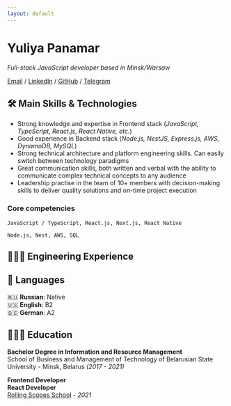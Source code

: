 ```yaml
---
layout: default
---
```


# Yuliya Panamar

_Full-stack JavaScript developer based in Minsk/Warsaw_ <br>

[Email](mailto:jponomar.dev@gmail.com) / [LinkedIn](https://www.linkedin.com/in/yuliya-panamar/) / [GitHub](https://github.com/julia-dream) / [Telegram](https://t.me/jponomar)

## 🛠️ Main Skills & Technologies

* Strong knowledge and expertise in Frontend stack (_JavaScript, TypeScript, React.js, React Native, etc._)
* Good experience in Backend stack (_Node.js, NestJS, Express.js, AWS, DynamoDB, MySQL_)
* Strong technical architecture and platform engineering skills. Can easily switch between technology paradigms
* Great communication skills, both written and verbal with the ability to communicate complex technical concepts to any audience
* Leadership practise in the team of 10+ members with decision-making skills to deliver quality solutions and on-time project execution

### Core competencies

```
JavaScript / TypeScript, React.js, Next.js, React Native
```

```
Node.js, Nest, AWS, SQL
```


## 👩🏼‍💻 Engineering Experience



## 💬 Languages

🇷🇺 **Russian**: Native <br>
🇺🇸 **English**: B2 <br>
🇩🇪 **German**: A2

## 👩🏼‍🎓 Education

**Bachelor Degree in Information and Resource Management**<br>
School of Business and Management of Technology of Belarusian State University - Minsk, Belarus _(2017 - 2021)_


**Frontend Developer**<br>
**React Developer**<br>
[Rolling Scopes School](https://app.rs.school/certificate/zv225vxh) - _2021_

<!-- Text can be **bold**, _italic_, or ~~strikethrough~~.

There should be whitespace between paragraphs.

There should be whitespace between paragraphs. We recommend including a README, or a file with information about your project.

# Header 1

This is a normal paragraph following a header. GitHub is a code hosting platform for version control and collaboration. It lets you and others work together on projects from anywhere.

## Header 2

> This is a blockquote following a header.
>
> When something is important enough, you do it even if the odds are not in your favor.

### Header 3

```js
// Javascript code with syntax highlighting.
var fun = function lang(l) {
  dateformat.i18n = require('./lang/' + l)
  return true;
}
```

```ruby
# Ruby code with syntax highlighting
GitHubPages::Dependencies.gems.each do |gem, version|
  s.add_dependency(gem, "= #{version}")
end
```

#### Header 4

*   This is an unordered list following a header.
*   This is an unordered list following a header.
*   This is an unordered list following a header.

##### Header 5

1.  This is an ordered list following a header.
2.  This is an ordered list following a header.
3.  This is an ordered list following a header.

###### Header 6

| head1        | head two          | three |
|:-------------|:------------------|:------|
| ok           | good swedish fish | nice  |
| out of stock | good and plenty   | nice  |
| ok           | good `oreos`      | hmm   |
| ok           | good `zoute` drop | yumm  |

### There's a horizontal rule below this.

* * *

### Here is an unordered list:

*   Item foo
*   Item bar
*   Item baz
*   Item zip

### And an ordered list:

1.  Item one
1.  Item two
1.  Item three
1.  Item four

### And a nested list:

- level 1 item
  - level 2 item
  - level 2 item
    - level 3 item
    - level 3 item
- level 1 item
  - level 2 item
  - level 2 item
  - level 2 item
- level 1 item
  - level 2 item
  - level 2 item
- level 1 item

### Small image

![Octocat](https://github.githubassets.com/images/icons/emoji/octocat.png)

### Large image

![Branching](https://guides.github.com/activities/hello-world/branching.png)


### Definition lists can be used with HTML syntax.

<dl>
<dt>Name</dt>
<dd>Godzilla</dd>
<dt>Born</dt>
<dd>1952</dd>
<dt>Birthplace</dt>
<dd>Japan</dd>
<dt>Color</dt>
<dd>Green</dd>
</dl>

```
Long, single-line code blocks should not wrap. They should horizontally scroll if they are too long. This line should be long enough to demonstrate this.
```

```
The final element.
``` -->
